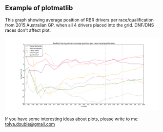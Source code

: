 ## Example of plotmatlib

This graph showing average position of RBR drivers per race/qualification from 2015 Australian GP, when all 4 drivers placed into the grid.
DNF/DNS races don't affect plot.

![Screenshot](rbr.png?raw=true "Screenshot")

If you have some interesting ideas about plots, please write to me:
tolya.double@gmail.com
